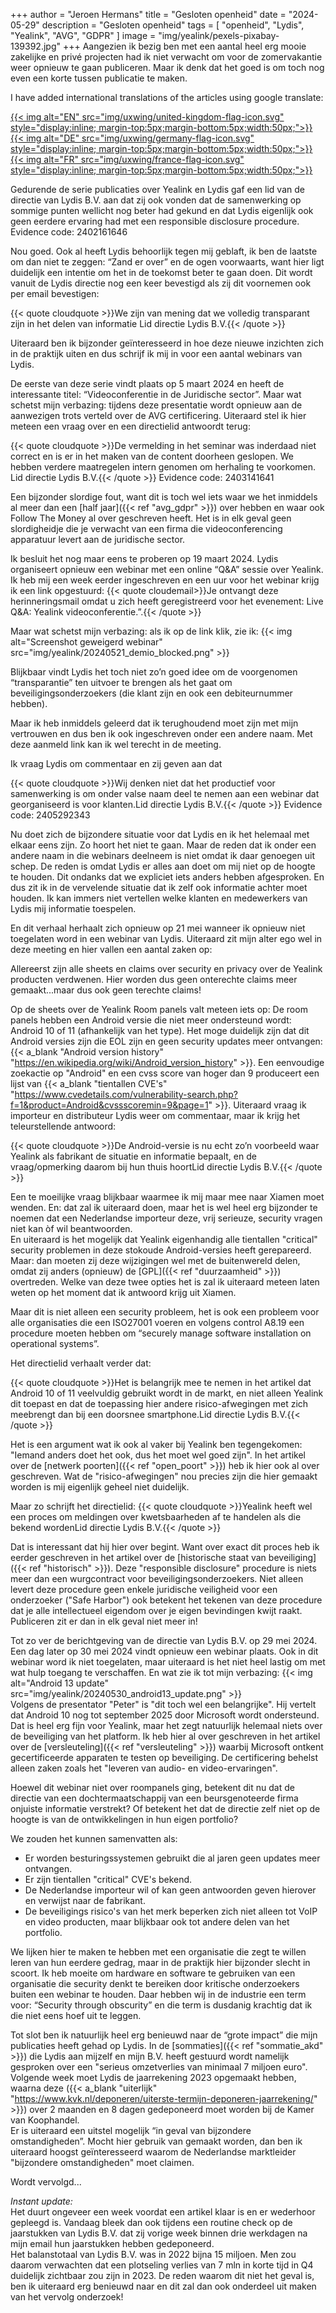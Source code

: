 +++
author = "Jeroen Hermans"
title = "Gesloten openheid"
date = "2024-05-29"
description = "Gesloten openheid"
tags = [
    "openheid", "Lydis", "Yealink", "AVG", "GDPR"
]
image = "img/yealink/pexels-pixabay-139392.jpg"
+++
Aangezien ik bezig ben met een aantal heel erg mooie zakelijke en privé projecten had ik niet verwacht om voor de zomervakantie weer opnieuw te gaan publiceren. Maar ik denk dat het goed is om toch nog even een korte tussen publicatie te maken.
<!--more-->
I have added international translations of the articles using google translate:  

[{{< img alt="EN" src="img/uxwing/united-kingdom-flag-icon.svg" style="display:inline; margin-top:5px;margin-bottom:5px;width:50px;">}}](https://cloudaware-eu.translate.goog/yealink/gesloten_openheid/?_x_tr_sl=nl&_x_tr_tl=en&_x_tr_hl=nl&_x_tr_pto=wapp)
[{{< img alt="DE" src="img/uxwing/germany-flag-icon.svg" style="display:inline; margin-top:5px;margin-bottom:5px;width:50px;">}}](https://cloudaware-eu.translate.goog/yealink/gesloten_openheid/?_x_tr_sl=nl&_x_tr_tl=de&_x_tr_hl=nl&_x_tr_pto=wapp)
[{{< img alt="FR" src="img/uxwing/france-flag-icon.svg" style="display:inline; margin-top:5px;margin-bottom:5px;width:50px;">}}](https://cloudaware-eu.translate.goog/yealink/gesloten_openheid/?_x_tr_sl=nl&_x_tr_tl=fr&_x_tr_hl=nl&_x_tr_pto=wapp)  

Gedurende de serie publicaties over Yealink en Lydis gaf een lid van de directie van Lydis B.V. aan dat zij ook vonden dat de samenwerking op sommige punten wellicht nog beter had gekund en dat Lydis eigenlijk ook geen eerdere ervaring had met een responsible disclosure procedure.  
Evidence code: 2402161646  
  
Nou goed. Ook al heeft Lydis behoorlijk tegen mij geblaft, ik ben de laatste om dan niet te zeggen: “Zand er over” en de ogen voorwaarts, want hier ligt duidelijk een intentie om het in de toekomst beter te gaan doen. Dit wordt vanuit de Lydis directie nog een keer bevestigd als zij dit voornemen ook per email bevestigen:  

{{< quote cloudquote >}}We zijn van mening dat we volledig transparant zijn in het delen van informatie
<span>Lid directie Lydis B.V.</span>{{< /quote >}}

Uiteraard ben ik bijzonder geïnteresseerd in hoe deze nieuwe inzichten zich in de praktijk uiten en dus schrijf ik mij in voor een aantal webinars van Lydis.

De eerste van deze serie vindt plaats op 5 maart 2024 en heeft de interessante titel: “Videoconferentie in de Juridische sector”. Maar wat schetst mijn verbazing: tijdens deze presentatie wordt opnieuw aan de aanwezigen trots verteld over de AVG certificering. Uiteraard stel ik hier meteen een vraag over en een directielid antwoordt terug:

{{< quote cloudquote >}}De vermelding in het seminar was inderdaad niet correct en is er in het maken van de content doorheen geslopen. We hebben verdere maatregelen intern genomen om herhaling te voorkomen.
<span>Lid directie Lydis B.V.</span>{{< /quote >}}
Evidence code: 2403141641

Een bijzonder slordige fout, want dit is toch wel iets waar we het inmiddels al meer dan een [half jaar]({{< ref "avg_gdpr" >}}) over hebben en waar ook Follow The Money al over geschreven heeft. Het is in elk geval geen slordigheidje die je verwacht van een firma die videoconferencing apparatuur levert aan de juridische sector.

Ik besluit het nog maar eens te proberen op 19 maart 2024. Lydis organiseert opnieuw een webinar met een online “Q&A” sessie over Yealink. Ik heb mij een week eerder ingeschreven en een uur voor het webinar krijg ik een link opgestuurd:
{{< quote cloudemail>}}Je ontvangt deze herinneringsmail omdat u zich heeft geregistreerd voor het evenement: Live Q&A: Yealink videoconferentie.”.{{< /quote >}}

Maar wat schetst mijn verbazing: als ik op de link klik, zie ik:
{{< img alt="Screenshot geweigerd webinar" src="img/yealink/20240521_demio_blocked.png" >}}  

Blijkbaar vindt Lydis het toch niet zo’n goed idee om de voorgenomen “transparantie” ten uitvoer te brengen als het gaat om beveiligingsonderzoekers (die klant zijn en ook een debiteurnummer hebben).

Maar ik heb inmiddels geleerd dat ik terughoudend moet zijn met mijn vertrouwen en dus ben ik ook ingeschreven onder een andere naam. Met deze aanmeld link kan ik wel terecht in de meeting.

Ik vraag Lydis om commentaar en zij geven aan dat

{{< quote cloudquote >}}Wij denken niet dat het productief voor samenwerking is om onder valse naam deel te nemen aan een webinar dat georganiseerd is voor klanten.<span>Lid directie Lydis B.V.</span>{{< /quote >}}
Evidence code: 2405292343

Nu doet zich de bijzondere situatie voor dat Lydis en ik het helemaal met elkaar eens zijn. Zo hoort het niet te gaan. Maar de reden dat ik onder een andere naam in die webinars deelneem is niet omdat ik daar genoegen uit schep. De reden is omdat Lydis er alles aan doet om mij niet op de hoogte te houden. Dit ondanks dat we expliciet iets anders hebben afgesproken. En dus zit ik in de vervelende situatie dat ik zelf ook informatie achter moet houden. Ik kan immers niet vertellen welke klanten en medewerkers van Lydis mij informatie toespelen.

En dit verhaal herhaalt zich opnieuw op 21 mei wanneer ik opnieuw niet toegelaten word in een webinar van Lydis. Uiteraard zit mijn alter ego wel in deze meeting en hier vallen een aantal zaken op:

Allereerst zijn alle sheets en claims over security en privacy over de Yealink producten verdwenen. Hier worden dus geen onterechte claims meer gemaakt...maar dus ook geen terechte claims!

Op de sheets over de Yealink Room panels valt meteen iets op:
De room panels hebben een Android versie die niet meer ondersteund wordt: Android 10 of 11 (afhankelijk van het type). Het moge duidelijk zijn dat dit Android versies zijn die EOL zijn en geen security updates meer ontvangen: {{< a_blank "Android version history" "https://en.wikipedia.org/wiki/Android_version_history" >}}. Een eenvoudige zoekactie op "Android" en een cvss score van hoger dan 9 produceert een lijst van {{< a_blank "tientallen CVE's" "https://www.cvedetails.com/vulnerability-search.php?f=1&product=Android&cvssscoremin=9&page=1" >}}.
Uiteraard vraag ik importeur en distributeur Lydis weer om commentaar, maar ik krijg het teleurstellende antwoord:

{{< quote cloudquote >}}De Android-versie is nu echt zo’n voorbeeld waar Yealink als fabrikant de situatie en informatie bepaalt, en de vraag/opmerking daarom bij hun thuis hoort<span>Lid directie Lydis B.V.</span>{{< /quote >}}

Een te moeilijke vraag blijkbaar waarmee ik mij maar mee naar Xiamen moet wenden. En: dat zal ik uiteraard doen, maar het is wel heel erg bijzonder te noemen dat een Nederlandse importeur deze, vrij serieuze, security vragen niet kan òf wil beantwoorden.  
En uiteraard is het mogelijk dat Yealink eigenhandig alle tientallen "critical" security problemen in deze stokoude Android-versies heeft gerepareerd. Maar: dan moeten zij deze wijzigingen wel met de buitenwereld delen, omdat zij anders (opnieuw) de [GPL]({{< ref "duurzaamheid" >}}) overtreden. Welke van deze twee opties het is zal ik uiteraard meteen laten weten op het moment dat ik antwoord krijg uit Xiamen.

Maar dit is niet alleen een security probleem, het is ook een probleem voor alle organisaties die een ISO27001 voeren en volgens control A8.19 een procedure moeten hebben om “securely manage software installation on operational systems”.

Het directielid verhaalt verder dat:

{{< quote cloudquote >}}Het is belangrijk mee te nemen in het artikel dat Android 10 of 11 veelvuldig gebruikt wordt in de markt, en niet alleen Yealink dit toepast en dat de toepassing hier andere risico-afwegingen met zich meebrengt dan bij een doorsnee smartphone.<span>Lid directie Lydis B.V.</span>{{< /quote >}}

Het is een argument wat ik ook al vaker bij Yealink ben tegengekomen: "Iemand anders doet het ook, dus het moet wel goed zijn". In het artikel over de [netwerk poorten]({{< ref "open_poort" >}}) heb ik hier ook al over geschreven. Wat de "risico-afwegingen" nou precies zijn die hier gemaakt worden is mij eigenlijk geheel niet duidelijk.  

Maar zo schrijft het directielid:
{{< quote cloudquote >}}Yealink heeft wel een proces om meldingen over kwetsbaarheden af te handelen als die bekend worden<span>Lid directie Lydis B.V.</span>{{< /quote >}}

Dat is interessant dat hij hier over begint. Want over exact dit proces heb ik eerder geschreven in het artikel over de [historische staat van beveiliging]({{< ref "historisch" >}}). Deze "responsible disclosure" procedure is niets meer dan een wurgcontract voor beveiligingsonderzoekers. Niet alleen levert deze procedure geen enkele juridische veiligheid voor een onderzoeker ("Safe Harbor") ook betekent het tekenen van deze procedure dat je alle intellectueel eigendom over je eigen bevindingen kwijt raakt. Publiceren zit er dan in elk geval niet meer in!

Tot zo ver de berichtgeving van de directie van Lydis B.V. op 29 mei 2024. Een dag later op 30 mei 2024 vindt opnieuw een webinar plaats. Ook in dit webinar word ik niet toegelaten, maar uiteraard is het niet heel lastig om met wat hulp toegang te verschaffen. En wat zie ik tot mijn verbazing:
{{< img alt="Android 13 update" src="img/yealink/20240530_android13_update.png" >}}  
Volgens de presentator "Peter" is "dit toch wel een belangrijke". Hij vertelt dat Android 10 nog tot september 2025 door Microsoft wordt ondersteund. Dat is heel erg fijn voor Yealink, maar het zegt natuurlijk helemaal niets over de beveiliging van het platform. Ik heb hier al over geschreven in het artikel over de 
[versleuteling]({{< ref "versleuteling" >}}) waarbij Microsoft ontkent gecertificeerde apparaten te testen op beveiliging. De certificering behelst alleen zaken zoals het "leveren van audio- en video-ervaringen".

Hoewel dit webinar niet over roompanels ging, betekent dit nu dat de directie van een dochtermaatschappij van een beursgenoteerde firma onjuiste informatie verstrekt? Of betekent het dat de directie zelf niet op de hoogte is van de ontwikkelingen in hun eigen portfolio?

We zouden het kunnen samenvatten als:
- Er worden besturingssystemen gebruikt die al jaren geen updates meer ontvangen.
- Er zijn tientallen "critical" CVE's bekend.
- De Nederlandse importeur wil of kan geen antwoorden geven hierover en verwijst naar de fabrikant.
- De beveiligings risico's van het merk beperken zich niet alleen tot VoIP en video producten, maar blijkbaar ook tot andere delen van het portfolio.

We lijken hier te maken te hebben met een organisatie die zegt te willen leren van hun eerdere gedrag, maar in de praktijk hier bijzonder slecht in scoort. Ik heb moeite om hardware en software te gebruiken van een organisatie die security denkt te bereiken door kritische onderzoekers buiten een webinar te houden. Daar hebben wij in de industrie een term voor: “Security through obscurity” en die term is dusdanig krachtig dat ik die niet eens hoef uit te leggen.

Tot slot ben ik natuurlijk heel erg benieuwd naar de “grote impact” die mijn publicaties heeft gehad op Lydis. In de [sommaties]({{< ref "sommatie_akd" >}}) die Lydis aan mijzelf en mijn B.V. heeft gestuurd wordt namelijk gesproken over een "serieus omzetverlies van minimaal 7 miljoen euro". Volgende week moet Lydis de jaarrekening 2023 opgemaakt hebben, waarna deze ({{< a_blank "uiterlijk" "https://www.kvk.nl/deponeren/uiterste-termijn-deponeren-jaarrekening/" >}}) over 2 maanden en 8 dagen gedeponeerd moet worden bij de Kamer van Koophandel.  
Er is uiteraard een uitstel mogelijk “in geval van bijzondere omstandigheden”. Mocht hier gebruik van gemaakt worden, dan ben ik uiteraard hoogst geïnteresseerd waarom de Nederlandse marktleider "bijzondere omstandigheden" moet claimen.  

Wordt vervolgd...  

*Instant update:*  
Het duurt ongeveer een week voordat een artikel klaar is en er wederhoor gepleegd is. Vandaag bleek dan ook tijdens een routine check op de jaarstukken van Lydis B.V. dat zij vorige week binnen drie werkdagen na mijn email hun jaarstukken hebben gedeponeerd.  
Het balanstotaal van Lydis B.V. was in 2022 bijna 15 miljoen. Men zou daarom verwachten dat een plotseling verlies van 7 mln in korte tijd in Q4 duidelijk zichtbaar zou zijn in 2023. De reden waarom dit niet het geval is, ben ik uiteraard erg benieuwd naar en dit zal dan ook onderdeel uit maken van het vervolg onderzoek!
